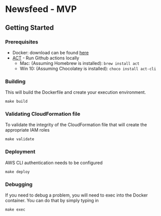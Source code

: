 # Newsfeed - MVP


## Getting Started


### Prerequisites

* Docker: download can be found [here](https://www.docker.com/get-started)
* [ACT](https://github.com/nektos/act) - Run Github actions locally
    * Mac: (Assuming Homebrew is installed): `brew install act`
    * Win 10: (Assuming Chocolatey is installed): `choco install act-cli`

### Building

This will build the Dockerfile and create your execution environment.

```make build```

### Validating CloudFormation file

To validate the integrity of the CloudFormation file that will create the appropriate IAM roles

```make validate```

### Deployment

AWS CLI authentication needs to be configured

```make deploy```

### Debugging

If you need to debug a problem, you will need to exec into the Docker container. You can do that by simply typing in

```make exec```

